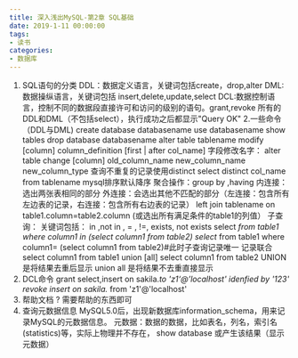 ```yaml
---
title: 深入浅出MySQL-第2章 SQL基础
date: 2019-1-11 00:00:00
tags:
- 读书
categories:
- 数据库
---
```


1. SQL语句的分类
DDL：数据定义语言，关键词包括create，drop,alter
DML:数据操纵语言，关键词包括 insert,delete,update,select
DCL:数据控制语言，控制不同的数据段直接许可和访问的级别的语句。grant,revoke
所有的DDL和DML（不包括select），执行成功之后都显示"Query OK"
2.一些命令（DDL与DML)
create database databasename
use databasename
show tables
drop database databasename
alter table tablename modify [column] column_definition [first | after col_name]
字段修改名字： alter table change [column] old_column_name new_column_name new_column_type
查询不重复的记录使用distinct    select distinct col_name from tablename
mysql排序默认降序
聚合操作：group by ,having
内连接：选出两张表相同的部分
外连接：会选出其他不匹配的部分（左连接：包含所有左边表的记录，右连接：包含所有右边表的记录）
            left join tablename on table1.column=table2.column (或选出所有满足条件的table1的列值）
子查询：
  关键词包括： in ,not in , = , !=, exists, not exists
select *from table1 where column1 in (select column1 from table2)
select* from table1 where column1= (select column1 from table2)#此时子查询记录唯一
记录联合 select column1 from table1 union [all] select column1 from table2
UNION 是将结果去重后显示
union all 是将结果不去重直接显示
3. DCL命令
grant select,insert on sakila.*to 'z1‘@’localhost' idenfied by '123'
revoke insert on sakila.* from 'z1'@'localhost'
4. 帮助文档
? 需要帮助的东西即可
5. 查询元数据信息
MySQL5.0后，出现新数据库information_schema，用来记录MySQL的元数据信息。
元数据：数据的数据，比如表名，列名，索引名(statistics)等，实际上物理并不存在， show database 或产生该结果（显示元数据）
